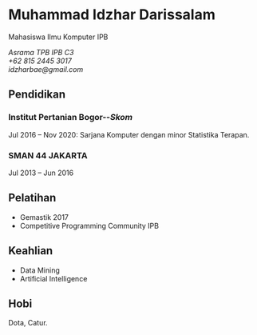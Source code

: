 Muhammad Idzhar Darissalam
==========================
Mahasiswa Ilmu Komputer IPB

_Asrama TPB IPB C3_\
_+62 815 2445 3017_\
_idzharbae@gmail.com_
## Pendidikan
### Institut Pertanian Bogor--_Skom_ 
Jul 2016 – Nov 2020: Sarjana Komputer dengan minor Statistika Terapan.
### SMAN 44 JAKARTA
Jul 2013 – Jun 2016
## Pelatihan
* Gemastik 2017
* Competitive Programming Community IPB
## Keahlian
* Data Mining
* Artificial Intelligence
## Hobi
Dota, Catur.
